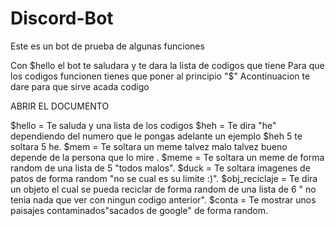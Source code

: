 # Discord-Bot
Este es un bot de prueba de algunas funciones 

Con $hello el bot te saludara y te dara la lista de codigos que tiene 
Para que los codigos funcionen tienes que poner al principio "$"
Acontinuacion te dare para que sirve acada codigo 

ABRIR EL DOCUMENTO












$hello = Te saluda y una lista de los codigos
$heh = Te dira "he" dependiendo del numero que le pongas adelante un ejemplo $heh 5 te soltara 5 he.
$mem = Te soltara un meme talvez malo talvez bueno depende de la persona que lo mire .
$meme = Te soltara un meme de forma random de una lista de 5 "todos malos".
$duck = Te soltara imagenes de patos de forma random "no se cual es su limite :)".
$obj_reciclaje = Te dira un objeto el cual se pueda reciclar de forma random de una lista de 6 " no tenia nada que ver con ningun codigo anterior".
$conta = Te mostrar unos paisajes contaminados"sacados de google" de forma random.
